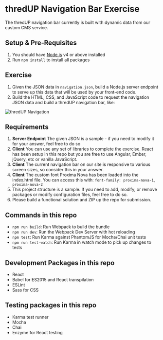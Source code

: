 # thredUP Navigation Bar Exercise

The thredUP navigation bar currently is built with dynamic data from our custom CMS service.

## Setup & Pre-Requisites
1.  You should have [Node.js](https://nodejs.org/) v4 or above installed
2.  Run `npm install` to install all packages

## Exercise
1.  Given the JSON data in `navigation.json`, build a Node.js server endpoint to serve up this data that will be used by your front-end code.
2.  Build the HTML, CSS, and JavaScript code to request the navigation JSON data and build a thredUP navigation bar, like:

![thredUP Navigation](http://i.imgur.com/Lyrd1L6.png)

## Requirements
1.  **Server Endpoint** The given JSON is a sample - if you need to modify it for your answer, feel free to do so
2.  **Client** You can use any set of libraries to complete the exercise. React has been setup in this repo but you are free to use Angular, Ember, jQuery, etc or vanilla JavaScript.
3.  **Client** The current navigation bar on our site is responsive to various screen sizes, so consider this in your answer.
4.  **Client** The custom font Proxima Nova has been loaded into the index.html file. You can access this with: `font-family: proxima-nova-1, proxima-nova-2`
5.  This project structure is a sample. If you need to add, modify, or remove packages or modify configuration files, feel free to do so.
6.  Please build a functional solution and ZIP up the repo for submission.

## Commands in this repo
* `npm run build`: Run Webpack to build the bundle
* `npm run dev`: Run the Webpack Dev Server with hot reloading
* `npm test`: Run Karma against PhantomJS for Mocha/Chai unit tests
* `npm run test-watch`: Run Karma in watch mode to pick up changes to tests

## Development Packages in this repo
* React
* Babel for ES2015 and React transpilation
* ESLint
* Sass for CSS

## Testing packages in this repo
* Karma test runner
* Mocha
* Chai
* Enzyme for React testing
